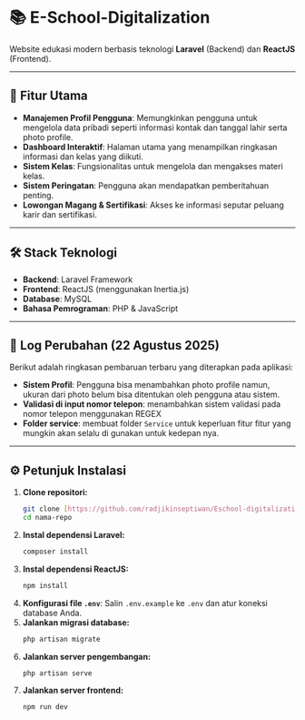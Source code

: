 # 📚 E-School-Digitalization

Website edukasi modern berbasis teknologi **Laravel** (Backend) dan **ReactJS** (Frontend).

---

## 🚀 Fitur Utama

-   **Manajemen Profil Pengguna**: Memungkinkan pengguna untuk mengelola data pribadi seperti informasi kontak dan tanggal lahir serta photo profile.
-   **Dashboard Interaktif**: Halaman utama yang menampilkan ringkasan informasi dan kelas yang diikuti.
-   **Sistem Kelas**: Fungsionalitas untuk mengelola dan mengakses materi kelas.
-   **Sistem Peringatan**: Pengguna akan mendapatkan pemberitahuan penting.
-   **Lowongan Magang & Sertifikasi**: Akses ke informasi seputar peluang karir dan sertifikasi.

---

## 🛠️ Stack Teknologi

-   **Backend**: Laravel Framework
-   **Frontend**: ReactJS (menggunakan Inertia.js)
-   **Database**: MySQL
-   **Bahasa Pemrograman**: PHP & JavaScript

---

## 📝 Log Perubahan (22 Agustus 2025)

Berikut adalah ringkasan pembaruan terbaru yang diterapkan pada aplikasi:

-   **Sistem Profil**: Pengguna bisa menambahkan photo profile namun, ukuran dari photo belum bisa ditentukan oleh pengguna atau sistem.
-   **Validasi di input nomor telepon**: menambahkan sistem validasi pada nomor telepon menggunakan REGEX
-   **Folder service**: membuat folder `Service` untuk keperluan fitur fitur yang mungkin akan selalu di gunakan untuk kedepan nya.

---

## ⚙️ Petunjuk Instalasi

1.  **Clone repositori:**
    ```bash
    git clone [https://github.com/radjikinseptiwan/Eschool-digitalization.git](https://github.com/radjikinseptiawan/Eschool-digitalization.git)
    cd nama-repo
    ```
2.  **Instal dependensi Laravel:**
    ```bash
    composer install
    ```
3.  **Instal dependensi ReactJS:**
    ```bash
    npm install
    ```
4.  **Konfigurasi file `.env`**: Salin `.env.example` ke `.env` dan atur koneksi database Anda.
5.  **Jalankan migrasi database:**
    ```bash
    php artisan migrate
    ```
6.  **Jalankan server pengembangan:**
    ```bash
    php artisan serve
    ```
7.  **Jalankan server frontend:**
    ```bash
    npm run dev
    ```